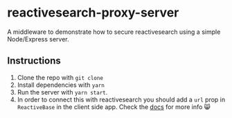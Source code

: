 # reactivesearch-proxy-server

A middleware to demonstrate how to secure reactivesearch using a simple Node/Express server.

## Instructions

1. Clone the repo with `git clone`
2. Install dependencies with `yarn`
3. Run the server with `yarn start`.
4. In order to connect this with reactivesearch you should add a `url` prop in `ReactiveBase` in the client side app. Check the [docs](https://opensource.appbase.io/reactive-manual/getting-started/reactivebase.html) for more info 😸